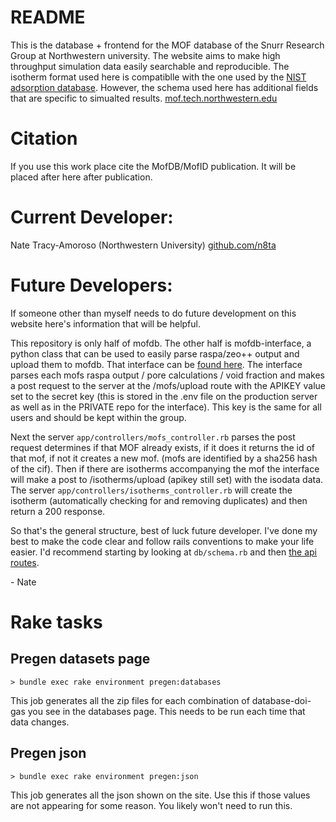# README

This is the database + frontend for the MOF database of the Snurr Research Group at Northwestern university. The website aims to make high throughput simulation data easily searchable and reproducible. The isotherm format used here is compatiblle with the one used by the [NIST adsorption database](https://adsorption.nist.gov/). However, the schema used here has additional fields that are specific to simualted results. 
[mof.tech.northwestern.edu](https://mof.tech.northwestern.edu)

# Citation
If you use this work place cite the MofDB/MofID publication. It will be placed after here after publication.

# Current Developer:
Nate Tracy-Amoroso (Northwestern University)
[github.com/n8ta](https://github.com/n8ta)

# Future Developers:

If someone other than myself needs to do future development on this website here's information that will be helpful.

This repository is only half of mofdb. The other half is mofdb-interface, a python class that can be used to easily parse
raspa/zeo++ output and upload them to mofdb. That interface can be [found here](https://github.com/snurr-group/mofdb-interface).
The interface parses each mofs raspa output / pore calculations / void fraction and makes a post request to the server
at the /mofs/upload route with the APIKEY value set to the secret key (this is stored in the .env file on the production server as well
as in the PRIVATE repo for the interface). This key is the same for all users and should be kept within the group. 

Next the server ```app/controllers/mofs_controller.rb``` parses the post request determines if that MOF already exists, if it does it 
returns the id of that mof, if not it creates a new mof. (mofs are identified by a sha256 hash of the cif). Then if there are isotherms accompanying 
the mof the interface will make a post to /isotherms/upload (apikey still set) with the isodata data. The server 
```app/controllers/isotherms_controller.rb``` will create the isotherm (automatically checking for and removing duplicates)
and then return a 200 response.     

So that's the general structure, best of luck future developer. I've done my best to make the code clear and follow 
rails conventions to make your life easier. 
I'd recommend starting by looking at ```db/schema.rb``` and then [the api routes](https://mof.tech.northwestern.edu). 

\- Nate

# Rake tasks

## Pregen datasets page

```> bundle exec rake environment pregen:databases```

This job generates all the zip files for each combination of database-doi-gas you see in the databases page. This needs to be run 
each time that data changes. 

## Pregen json

```> bundle exec rake environment pregen:json```

This job generates all the json shown on the site. Use this if those values are not appearing for some reason. You likely won't need to run this.
 